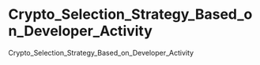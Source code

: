# Crypto_Selection_Strategy_Based_on_Developer_Activity
Crypto_Selection_Strategy_Based_on_Developer_Activity
